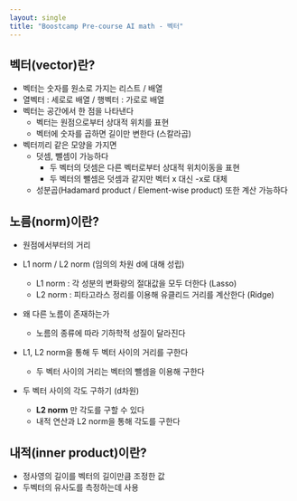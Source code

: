 ```yaml
---
layout: single
title: "Boostcamp Pre-course AI math - 벡터"
---
```

## 벡터(vector)란?

- 벡터는 숫자를 원소로 가지는 리스트 / 배열
- 열벡터 : 세로로 배열 / 행벡터 : 가로로 배열
- 벡터는 공간에서 한 점을 나타낸다
  - 벡터는 원점으로부터 상대적 위치를 표현
  - 벡터에 숫자를 곱하면 길이만 변한다 (스칼라곱)
- 벡터끼리 같은 모양을 가지면 
  - 덧셈, 뺄셈이 가능하다
    - 두 벡터의 덧셈은 다른 벡터로부터 상대적 위치이동을 표현
    - 두 벡터의 뺄셈은 덧셈과 같지만 벡터 x 대신 -x로 대체
  - 성분곱(Hadamard product / Element-wise product) 또한 계산 가능하다

## 노름(norm)이란?

- 원점에서부터의 거리
- L1 norm / L2 norm (임의의 차원 d에 대해 성립)
  - L1 norm : 각 성분의 변화량의 절대값을 모두 더한다 (Lasso)
  - L2 norm : 피타고라스 정리를 이용해 유클리드 거리를 계산한다 (Ridge)

- 왜 다른 노름이 존재하는가
  - 노름의 종류에 따라 기하학적 성질이 달라진다
- L1, L2 norm을 통해 두 벡터 사이의 거리를 구한다
  - 두 벡터 사이의 거리는 벡터의 뺄셈을 이용해 구한다
- 두 벡터 사이의 각도 구하기 (d차원)
  - **L2 norm** 만 각도를 구할 수 있다 
  - 내적 연산과 L2 norm을 통해 각도를 구한다

## 내적(inner product)이란?

- 정사영의 길이를 벡터의 길이만큼 조정한 값
- 두벡터의 유사도를 측정하는데 사용
